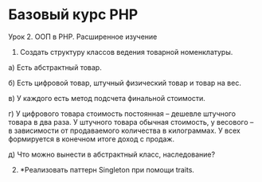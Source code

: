 ﻿# Базовый курс PHP
Урок 2. ООП в PHP. Расширенное изучение

1. Создать структуру классов ведения товарной номенклатуры.

а) Есть абстрактный товар.

б) Есть цифровой товар, штучный физический товар и товар на вес.

в) У каждого есть метод подсчета финальной стоимости.

г) У цифрового товара стоимость постоянная – дешевле штучного товара в два раза. У штучного товара обычная стоимость, у весового – в зависимости от продаваемого количества в килограммах. У всех формируется в конечном итоге доход с продаж.

д) Что можно вынести в абстрактный класс, наследование?

2. *Реализовать паттерн Singleton при помощи traits.